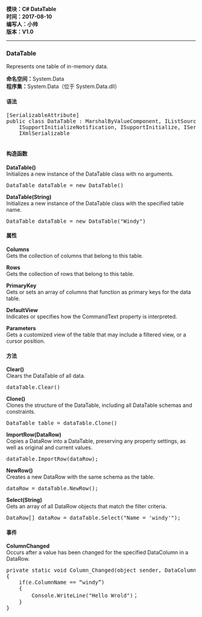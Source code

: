 <!DOCTYPE html>
<html xmlns="http://www.w3.org/1999/xhtml">
<head>
<meta http-equiv="Content-Type" content="text/html; charset=utf-8"/>
    <title>C# 数据库连接模块</title>
</head>
<body>
    <div>
		<strong>
			模块：C# DataTable<br/>
			时间：2017-08-10<br/>
			编写人：小帅<br/>
			版本：V1.0						
		</strong>
	</div>	
    <hr/>	
	<div>
		<h3>DataTable</h3>
		<p>Represents one table of in-memory data.</p>
		<p>
			<strong>命名空间：</strong>System.Data<br/>
			<strong>程序集：</strong>System.Data（位于 System.Data.dll）
		</p>
    </div>
	<div>
		<h4>语法</h4>
		<pre>[SerializableAttribute]
public class DataTable : MarshalByValueComponent, IListSource, 
	ISupportInitializeNotification, ISupportInitialize, ISerializable, 
	IXmlSerializable
       </pre> 	
	</div>
	<div>
		<h4>构造函数</h4>
		<div>
			<p>
				<strong>DataTable()</strong><br/>
				Initializes a new instance of the DataTable class with no arguments.
			</p>
			<pre>DataTable dataTable = new DataTable()</pre>
		</div>	
		<div>
			<p>
				<strong>DataTable(String)</strong><br/>
				Initializes a new instance of the DataTable class with the specified table name.
			</p>
			<pre>DataTable dataTable = new DataTable("Windy")</pre>
		</div>	
	</div>
 	<div>
		<h4>属性</h4>
		<div>
			<p>
				<strong>Columns</strong><br/>
				Gets the collection of columns that belong to this table.
			</p>
	    </div>
		<div>
			<p>
				<strong>Rows</strong><br/>
				Gets the collection of rows that belong to this table.
			</p>
	    </div>
		<div>
			<p>
				<strong>PrimaryKey</strong><br/>
				Gets or sets an array of columns that function as primary keys for the data table.
			</p>
	    </div>
		<div>
			<p>
				<strong>DefaultView</strong><br/>
				Indicates or specifies how the CommandText property is interpreted.
			</p>
	    </div>
		<div>
			<p>
				<strong>Parameters</strong><br/>
				Gets a customized view of the table that may include a filtered view, or a cursor position.
			</p>
	    </div>
    </div>
	<div>
		<h4>方法</h4>
		<div>
			<p>
				<strong>Clear()</strong><br/>
				Clears the DataTable of all data.
			</p>
			<pre>dataTable.Clear()</pre>
		</div>
		<div>
			<p>
				<strong>Clone()</strong><br/>
				Clones the structure of the DataTable, including all DataTable schemas and constraints.
			</p>
			<pre>DataTable table = dataTable.Clone() </pre>
		</div>
		<div>
			<p>
				<strong>ImportRow(DataRow)</strong><br/>
				Copies a DataRow into a DataTable, preserving any property settings, as well as original and current values.
			</p>
			<pre>dataTable.ImportRow(dataRow);</pre>
		</div>
		<div>
			<p>
				<strong>NewRow()</strong><br/>
				Creates a new DataRow with the same schema as the table.
			</p>
			<pre>dataRow = dataTable.NewRow();</pre>
		</div>
		<div>
			<p>
				<strong>Select(String)</strong><br/>
				Gets an array of all DataRow objects that match the filter criteria.
			</p>
			<pre>DataRow[] dataRow = dataTable.Select("Name = 'windy'");</pre>
		</div>
	</div>
	<div>
		<h4>事件</h4>
		<div>
			<p>
				<strong>ColumnChanged</strong><br/>
				Occurs after a value has been changed for the specified DataColumn in a DataRow.
			</p>
			<pre>
private static void Column_Changed(object sender, DataColumnChangeEventArgs e )
{
    if(e.ColumnName == “windy”)
	{
		Console.WriteLine("Hello Wrold")；
	}
}
		</pre>
		</div>
	</div>